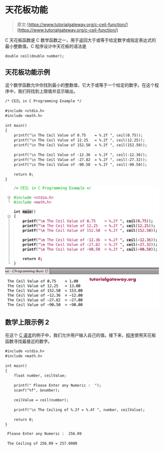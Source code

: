 # 天花板功能

> 原文:[https://www.tutorialgateway.org/c-ceil-function/](https://www.tutorialgateway.org/c-ceil-function/)

C 天花板函数是 C 数学函数之一，用于返回大于或等于给定数字或指定表达式的最小整数值。C 程序设计中天花板的语法是

```
double ceil(double number);
```

## 天花板功能示例

这个数学函数允许你找到最小的整数值，它大于或等于一个给定的数字。在这个程序中，我们将找到上限值并显示输出。

```
/* CEIL in C Programming Example */

#include <stdio.h>
#include <math.h>

int main()
{
    printf("\n The Ceil Value of 0.75    = %.2f ", ceil(0.75));
    printf("\n The Ceil Value of 12.25   = %.2f ", ceil(12.25));    
    printf("\n The Ceil Value of 152.50  = %.2f ", ceil(152.50));

    printf("\n The Ceil Value of -12.36  = %.2f ", ceil(-12.36)); 
    printf("\n The Ceil Value of -27.82  = %.2f ", ceil(-27.32));  
    printf("\n The Ceil Value of -90.50  = %.2f ", ceil(-90.50));

    return 0;
}
```

![C ceil Function 1](img/131fc03948f5e277926e45ae0aba266a.png)

## 数学上限示例 2

在这个 [C 语言](https://www.tutorialgateway.org/c-programming/)的例子中，我们允许用户输入自己的值。接下来，[程序](https://www.tutorialgateway.org/c-programming-examples/)使用天花板函数寻找最接近的数字。

```
#include <stdio.h>
#include <math.h> 

int main()
{
    float number, ceilValue;

    printf(" Please Enter any Numeric :  ");
    scanf("%f", &number);

    ceilValue = ceil(number);

    printf("\n The Ceiling of %.2f = %.4f ", number, ceilValue);

    return 0;
}
```

```
 Please Enter any Numeric :  256.09

 The Ceiling of 256.09 = 257.0000 
```